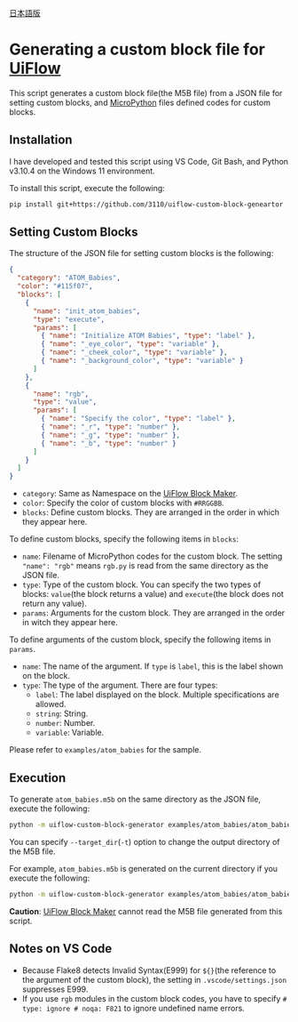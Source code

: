 [日本語版](README_ja_JP.md)

# Generating a custom block file for [UiFlow](https://flow.m5stack.com)

This script generates a custom block file(the M5B file) from a JSON file for setting custom blocks, and [MicroPython](https://micropython.org/) files defined codes for custom blocks.

## Installation

I have developed and tested this script using VS Code, Git Bash, and Python v3.10.4 on the Windows 11 environment.

To install this script, execute the following:

```bash
pip install git+https://github.com/3110/uiflow-custom-block-geneartor
```

## Setting Custom Blocks

The structure of the JSON file for setting custom blocks is the following:

```json
{
  "category": "ATOM_Babies",
  "color": "#115f07",
  "blocks": [
    {
      "name": "init_atom_babies",
      "type": "execute",
      "params": [
        { "name": "Initialize ATOM Babies", "type": "label" },
        { "name": "_eye_color", "type": "variable" },
        { "name": "_cheek_color", "type": "variable" },
        { "name": "_background_color", "type": "variable" }
      ]
    },
    {
      "name": "rgb",
      "type": "value",
      "params": [
        { "name": "Specify the color", "type": "label" },
        { "name": "_r", "type": "number" },
        { "name": "_g", "type": "number" },
        { "name": "_b", "type": "number" }
      ]
    }
  ]
}
```

- `category`: Same as Namespace on the [UiFlow Block Maker](http://block-maker.m5stack.com/).
- `color`: Specify the color of custom blocks with `#RRGGBB`.
- `blocks`: Define custom blocks. They are arranged in the order in which they appear here.

To define custom blocks, specify the following items in `blocks`:

- `name`: Filename of MicroPython codes for the custom block. The setting `"name": "rgb"` means `rgb.py` is read from the same directory as the JSON file.
- `type`: Type of the custom block. You can specify the two types of blocks: `value`(the block returns a value) and `execute`(the block does not return any value).
- `params`: Arguments for the custom block. They are arranged in the order in witch they appear here.

To define arguments of the custom block, specify the following items in `params`.

- `name`: The name of the argument. If `type` is `label`, this is the label shown on the block.
- `type`: The type of the argument. There are four types:
  - `label`: The label displayed on the block. Multiple specifications are allowed.
  - `string`: String.
  - `number`: Number.
  - `variable`: Variable.

Please refer to `examples/atom_babies` for the sample.

## Execution

To generate `atom_babies.m5b` on the same directory as the JSON file, execute the following:

```bash
python -m uiflow-custom-block-generator examples/atom_babies/atom_babies.json
```

You can specify `--target_dir`(`-t`) option to change the output directory of the M5B file.

For example, `atom_babies.m5b` is generated on the current directory if you execute the following:

```bash
python -m uiflow-custom-block-generator examples/atom_babies/atom_babies.json -t .
```

**Caution**: [UiFlow Block Maker](http://block-maker.m5stack.com/) cannot read the M5B file generated from this script.

## Notes on VS Code

- Because Flake8 detects Invalid Syntax(E999) for `${}`(the reference to the argument of the custom block), the setting in `.vscode/settings.json` suppresses E999.
- If you use `rgb` modules in the custom block codes, you have to specify `# type: ignore # noqa: F821` to ignore undefined name errors.
